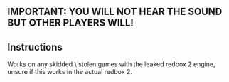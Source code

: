## IMPORTANT: YOU WILL NOT HEAR THE SOUND BUT OTHER PLAYERS WILL!

## Instructions
Works on any skidded \ stolen games with the leaked redbox 2 engine, unsure if this works in the actual redbox 2.
